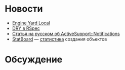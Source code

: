 # Новости
* [Engine Yard Local](https://www.engineyard.com/blog/2012/engine-yard-local/?eymktci=70170000000hHEC)
* [DRY в RSpec](http://habrahabr.ru/post/160915/)
* [Статья на русском об ActiveSupport::Notifications](http://habrahabr.ru/post/160701/)
* [StatBoard](https://github.com/vigetlabs/stat_board) — [статистика](http://viget.com/extend/simple-app-stats-with-statboard) создания объектов

# Обсуждение
